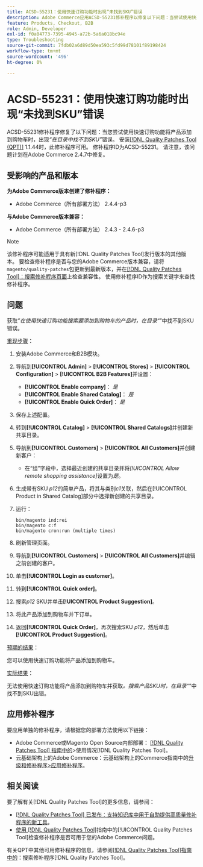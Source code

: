 ```yaml
---
title: ACSD-55231：使用快速订购功能时出现“未找到SKU”错误
description: Adobe Commerce应用ACSD-55231修补程序以修复以下问题：当尝试使用快速订购功能将产品添加到购物车时，出现*“在目录中未找到SKU”*错误。
feature: Products, Checkout, B2B
role: Admin, Developer
exl-id: f0a04773-7395-4945-a72b-5a6a018bc94e
type: Troubleshooting
source-git-commit: 7fdb02a6d89d50ea593c5fd99d78101f89198424
workflow-type: tm+mt
source-wordcount: '496'
ht-degree: 0%

---
```


# ACSD-55231：使用快速订购功能时出现“未找到SKU”错误

ACSD-55231修补程序修复了以下问题：当您尝试使用快速订购功能将产品添加到购物车时，出现&#x200B;*“在目录中找不到SKU”*&#x200B;错误。 安装[[!DNL Quality Patches Tool (QPT)]](https://experienceleague.adobe.com/zh-hans/docs/commerce-operations/tools/quality-patches-tool/quality-patches-tool-to-self-serve-quality-patches) 1.1.44时，此修补程序可用。 修补程序ID为ACSD-55231。 请注意，该问题计划在Adobe Commerce 2.4.7中修复。

## 受影响的产品和版本

**为Adobe Commerce版本创建了修补程序：**

* Adobe Commerce（所有部署方法） 2.4.4-p3

**与Adobe Commerce版本兼容：**

* Adobe Commerce（所有部署方法） 2.4.3 - 2.4.6-p3

>[!NOTE]
>
>该修补程序可能适用于具有新[!DNL Quality Patches Tool]发行版本的其他版本。 要检查修补程序是否与您的Adobe Commerce版本兼容，请将`magento/quality-patches`包更新到最新版本，并在[[!DNL Quality Patches Tool]：搜索修补程序页面](https://experienceleague.adobe.com/tools/commerce-quality-patches/index.html?lang=zh-Hans)上检查兼容性。 使用修补程序ID作为搜索关键字来查找修补程序。

## 问题

获取&#x200B;*”在使用快速订购功能搜索要添加到购物车的产品时，在目录“*”中找不到SKU错误。

<u>重现步骤</u>：

1. 安装Adobe Commerce和B2B模块。
1. 导航到&#x200B;**[!UICONTROL Admin]** > **[!UICONTROL Stores]** > **[!UICONTROL Configuration]** > **[!UICONTROL B2B Features]**&#x200B;并设置：
   * **[!UICONTROL Enable company]**： *是*
   * **[!UICONTROL Enable Shared Catalog]**： *是*
   * **[!UICONTROL Enable Quick Order]**： *是*
1. 保存上述配置。
1. 转到&#x200B;**[!UICONTROL Catalog]** > **[!UICONTROL Shared Catalogs]**&#x200B;并创建新共享目录。
1. 导航到&#x200B;**[!UICONTROL Customers]** > **[!UICONTROL All Customers]**&#x200B;并创建新客户：
   * 在“组”字段中，选择最近创建的共享目录并将&#x200B;*[!UICONTROL Allow remote shopping assistance]*&#x200B;设置为&#x200B;*是*。
1. 生成带有SKU *p12*&#x200B;的简单产品，将其与类别&#x200B;*c1*&#x200B;关联，然后在[!UICONTROL Product in Shared Catalog]部分中选择新创建的共享目录。
1. 运行：

   ```
   bin/magento ind:rei 
   bin/magento c:f 
   bin/magento cron:run (multiple times)
   ```

1. 刷新管理页面。
1. 导航到&#x200B;**[!UICONTROL Customers]** > **[!UICONTROL All Customers]**&#x200B;并编辑之前创建的客户。
1. 单击&#x200B;**[!UICONTROL Login as customer]**。
1. 转到&#x200B;**[!UICONTROL Quick order]**。
1. 搜索&#x200B;*p12* SKU并单击&#x200B;**[!UICONTROL Product Suggestion]**。
1. 将此产品添加到购物车并下订单。
1. 返回&#x200B;**[!UICONTROL Quick Order]**，再次搜索SKU *p12*，然后单击&#x200B;**[!UICONTROL Product Suggestion]**。

<u>预期的结果</u>：

您可以使用快速订购功能将产品添加到购物车。

<u>实际结果</u>：

无法使用快速订购功能将产品添加到购物车并获取&#x200B;*。搜索产品SKU时，在目录“*”中找不到SKU出错。

## 应用修补程序

要应用单独的修补程序，请根据您的部署方法使用以下链接：

* Adobe Commerce或Magento Open Source内部部署： [[!DNL Quality Patches Tool] 指南中的](/help/tools/quality-patches-tool/usage.md)>使用情况[!DNL Quality Patches Tool]。
* 云基础架构上的Adobe Commerce：云基础架构上的Commerce指南中的[升级和修补程序>应用修补程序](https://experienceleague.adobe.com/docs/commerce-cloud-service/user-guide/develop/upgrade/apply-patches.html?lang=zh-Hans)。

## 相关阅读

要了解有关[!DNL Quality Patches Tool]的更多信息，请参阅：

* [[!DNL Quality Patches Tool] 已发布：支持知识库中用于自助提供高质量修补程序的新工具](https://experienceleague.adobe.com/zh-hans/docs/commerce-operations/tools/quality-patches-tool/quality-patches-tool-to-self-serve-quality-patches)。
* [使用 [!DNL Quality Patches Tool]](/help/tools/quality-patches-tool/patches-available-in-qpt/check-patch-for-magento-issue-with-magento-quality-patches.md)指南中的[!UICONTROL Quality Patches Tool]检查修补程序是否可用于您的Adobe Commerce问题。


有关QPT中其他可用修补程序的信息，请参阅[[!DNL Quality Patches Tool]指南中的](https://experienceleague.adobe.com/tools/commerce-quality-patches/index.html?lang=zh-Hans)：搜索修补程序[!DNL Quality Patches Tool]。
